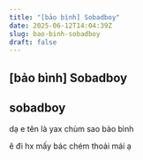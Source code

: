 ```yaml
---
title: "[bảo bình] Sobadboy"
date: 2025-06-12T14:04:39Z
slug: bao-binh-sobadboy
draft: false
---
```


## [bảo bình] Sobadboy

## sobadboy

dạ e tên là yax 
chùm sao bảo bình 
 
 

 
 
 
 
 

 
 
 
 
 
ê đi hx mấy bác chém thoải mái ạ